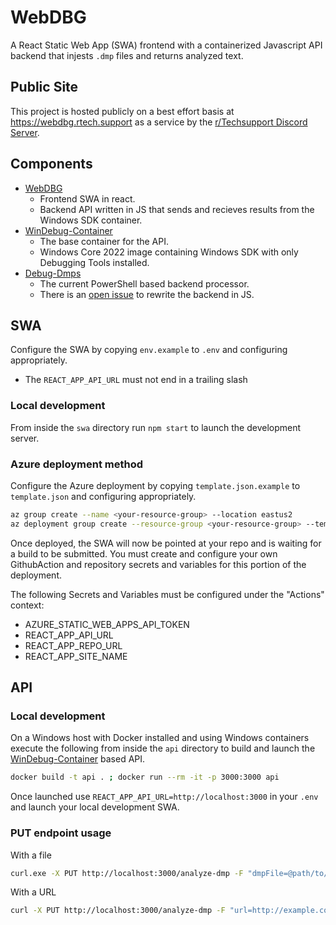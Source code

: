 # WebDBG
A React Static Web App (SWA) frontend with a containerized Javascript API backend that injests `.dmp` files and returns analyzed text.

## Public Site
This project is hosted publicly on a best effort basis at https://webdbg.rtech.support as a service by the [r/Techsupport Discord Server](https://rtech.support/discord).

## Components
- [WebDBG](https://github.com/r-Techsupport/WebDBG)
    - Frontend SWA in react.
    - Backend API written in JS that sends and recieves results from the Windows SDK container.
- [WinDebug-Container](https://github.com/PipeItToDevNull/WinDebug-Container)
    - The base container for the API.
    - Windows Core 2022 image containing Windows SDK with only Debugging Tools installed.
- [Debug-Dmps](https://github.com/PipeItToDevNull/Debug-Dmps)
    - The current PowerShell based backend processor.
    - There is an [open issue](https://github.com/r-Techsupport/WebDBG/issues/13) to rewrite the backend in JS.

## SWA
Configure the SWA by copying `env.example` to `.env` and configuring appropriately.
- The `REACT_APP_API_URL` must not end in a trailing slash

### Local development
From inside the `swa` directory run `npm start` to launch the development server.

### Azure deployment method
Configure the Azure deployment by copying `template.json.example` to `template.json` and configuring appropriately.

```bash
az group create --name <your-resource-group> --location eastus2
az deployment group create --resource-group <your-resource-group> --template-file template.json
```
Once deployed, the SWA will now be pointed at your repo and is waiting for a build to be submitted. You must create and configure your own GithubAction and repository secrets and variables for this portion of the deployment.

The following Secrets and Variables must be configured under the "Actions" context:
- AZURE_STATIC_WEB_APPS_API_TOKEN
- REACT_APP_API_URL
- REACT_APP_REPO_URL
- REACT_APP_SITE_NAME

## API
### Local development
On a Windows host with Docker installed and using Windows containers execute the following from inside the `api` directory to build and launch the [WinDebug-Container](https://github.com/PipeItToDevNull/WinDebug-Container) based API.

```bash
docker build -t api . ; docker run --rm -it -p 3000:3000 api
```

Once launched use `REACT_APP_API_URL=http://localhost:3000` in your `.env` and launch your local development SWA.

### PUT endpoint usage
With a file
```bash
curl.exe -X PUT http://localhost:3000/analyze-dmp -F "dmpFile=@path/to/test.dmp"
```

With a URL
```bash
curl -X PUT http://localhost:3000/analyze-dmp -F "url=http://example.com/file.dmp"
```
